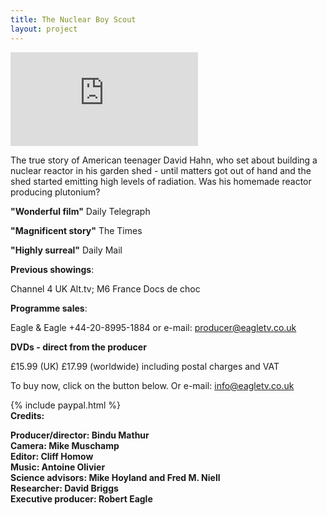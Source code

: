 ```yaml
---
title: The Nuclear Boy Scout
layout: project
---
```


<div class='video-container'>
<iframe class="video" src="https://player.vimeo.com/video/352009759?byline=0&portrait=0" frameborder="0" allow="autoplay; fullscreen" allowfullscreen></iframe>
</div>

The true story of American teenager David Hahn, who set about building a nuclear reactor in his garden shed - until matters got out of hand and the shed started emitting high levels of radiation. Was his homemade reactor producing plutonium?

**"Wonderful film"** Daily Telegraph

**"Magnificent story"** The Times

**"Highly surreal"** Daily Mail

**Previous showings**:

Channel 4 UK Alt.tv; M6 France Docs de choc

**Programme sales**:

Eagle & Eagle +44-20-8995-1884 or e-mail: <a href="mailto:producer@eagletv.co.uk">producer@eagletv.co.uk</a>

**DVDs - direct from the producer**

£15.99 (UK) £17.99 (worldwide) including postal charges and VAT

To buy now, click on the button below. Or e-mail: <a href="mailto:info@eagletv.co.uk">info@eagletv.co.uk</a>

{% include paypal.html %}
<br>
**Credits:**

**Producer/director: Bindu Mathur**<br>
**Camera: Mike Muschamp**<br>
**Editor: Cliff Homow**<br>
**Music: Antoine Olivier**<br>
**Science advisors: Mike Hoyland and Fred M. Niell**<br>
**Researcher: David Briggs**<br>
**Executive producer: Robert Eagle**
